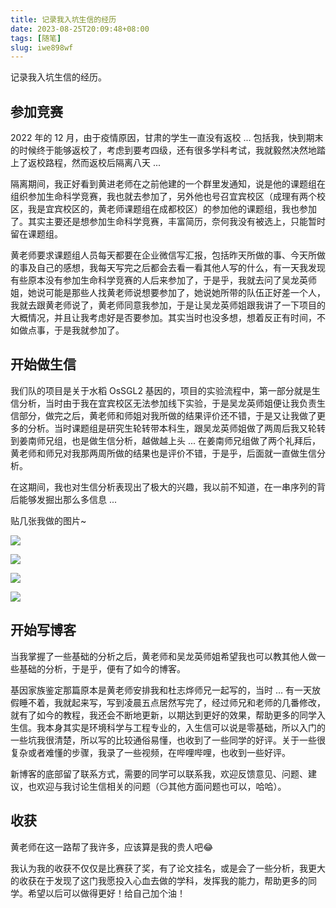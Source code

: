 ```yaml
---
title: 记录我入坑生信的经历
date: 2023-08-25T20:09:48+08:00
tags: [随笔]
slug: iwe898wf
---
```


记录我入坑生信的经历。

<!--more-->

## 参加竞赛

2022 年的 12 月，由于疫情原因，甘肃的学生一直没有返校 ... 包括我，快到期末的时候终于能够返校了，考虑到要考四级，还有很多学科考试，我就毅然决然地踏上了返校路程，然而返校后隔离八天 ...

隔离期间，我正好看到黄进老师在之前他建的一个群里发通知，说是他的课题组在组织参加生命科学竞赛，我也就去参加了，另外他也号召宜宾校区（成理有两个校区，我是宜宾校区的，黄老师课题组在成都校区）的参加他的课题组，我也参加了。其实主要还是想参加生命科学竞赛，丰富简历，奈何我没有被选上，只能暂时留在课题组。

黄老师要求课题组人员每天都要在企业微信写汇报，包括昨天所做的事、今天所做的事及自己的感想，我每天写完之后都会去看一看其他人写的什么，有一天我发现有些原本没有参加生命科学竞赛的人后来参加了，于是乎，我就去问了吴龙英师姐，她说可能是那些人找黄老师说想要参加了，她说她所带的队伍正好差一个人，我就去跟黄老师说了，黄老师同意我参加，于是让吴龙英师姐跟我讲了一下项目的大概情况，并且让我考虑好是否要参加。其实当时也没多想，想着反正有时间，不如做点事，于是我就参加了。

## 开始做生信

我们队的项目是关于水稻 OsSGL2 基因的，项目的实验流程中，第一部分就是生信分析，当时由于我在宜宾校区无法参加线下实验，于是吴龙英师姐便让我负责生信部分，做完之后，黄老师和师姐对我所做的结果评价还不错，于是又让我做了更多的分析。当时课题组是研究生轮转带本科生，跟吴龙英师姐做了两周后我又轮转到姜南师兄组，也是做生信分析，越做越上头 ... 在姜南师兄组做了两个礼拜后，黄老师和师兄对我那两周所做的结果也是评价不错，于是乎，后面就一直做生信分析。

在这期间，我也对生信分析表现出了极大的兴趣，我以前不知道，在一串序列的背后能够发掘出那么多信息 ...

贴几张我做的图片~

![](https://jihulab.com/UncleCAT4/static/-/raw/main/blog/20230825204439.png)

![](https://jihulab.com/UncleCAT4/static/-/raw/main/blog/20230825204530.png)

![](https://jihulab.com/UncleCAT4/static/-/raw/main/blog/20230825204555.png)

![](https://jihulab.com/UncleCAT4/static/-/raw/main/blog/20230825204628.png)

## 开始写博客

当我掌握了一些基础的分析之后，黄老师和吴龙英师姐希望我也可以教其他人做一些基础的分析，于是乎，便有了如今的博客。

基因家族鉴定那篇原本是黄老师安排我和杜志烨师兄一起写的，当时 ... 有一天放假睡不着，我就起来写，写到凌晨五点居然写完了，经过师兄和老师的几番修改，就有了如今的教程，我还会不断地更新，以期达到更好的效果，帮助更多的同学入生信。我本身其实是环境科学与工程专业的，入生信可以说是零基础，所以入门的一些坑我很清楚，所以写的比较通俗易懂，也收到了一些同学的好评。关于一些很复杂或者难懂的步骤，我录了一些视频，在哔哩哔哩，也收到一些好评。

新博客的底部留了联系方式，需要的同学可以联系我，欢迎反馈意见、问题、建议，也欢迎与我讨论生信相关的问题（😏其他方面问题也可以，哈哈）。

## 收获

黄老师在这一路帮了我许多，应该算是我的贵人吧😂

我认为我的收获不仅仅是比赛获了奖，有了论文挂名，或是会了一些分析，我更大的收获在于发现了这门我愿投入心血去做的学科，发挥我的能力，帮助更多的同学。希望以后可以做得更好！给自己加个油！